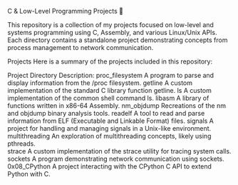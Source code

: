 C & Low-Level Programming Projects 🚀

This repository is a collection of my projects focused on low-level and systems programming using C, Assembly, and various Linux/Unix APIs. Each directory contains a standalone project demonstrating concepts from process management to network communication.

Projects
Here is a summary of the projects included in this repository:

Project Directory	Description:
proc_filesystem	A program to parse and display information from the /proc filesystem.
getline	A custom implementation of the standard C library function getline.
ls	A custom implementation of the common shell command ls.
libasm	A library of functions written in x86-64 Assembly.
nm_objdump	Recreations of the nm and objdump binary analysis tools.
readelf	A tool to read and parse information from ELF (Executable and Linkable Format) files.
signals	A project for handling and managing signals in a Unix-like environment.
multithreading	An exploration of multithreading concepts, likely using pthreads.	
strace	A custom implementation of the strace utility for tracing system calls.	
sockets	A program demonstrating network communication using sockets.
0x08_CPython	A project interacting with the CPython C API to extend Python with C.	
